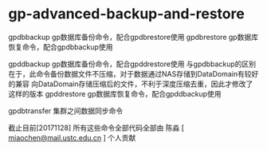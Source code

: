 # gp-advanced-backup-and-restore
gpdbbackup
gp数据库备份命令，配合gpdbrestore使用
gpdbrestore
gp数据库恢复命令，配合gpdbbackup使用

gpddbackup
gp数据库备份命令，配合gpddrestore使用
与gpdbbackup的区别在于，此命令备份数据文件不压缩，对于数据通过NAS存储到DataDomain有较好的兼容
向DataDomain存储压缩后的文件，不利于深度压缩去重，因此才修改了这样的版本
gpddrestore
gp数据库恢复命令，配合gpddbackup使用

gpdbtransfer
集群之间数据同步命令

截止目前[20171128] 所有这些命令全部代码全部由 陈淼 [ miaochen@mail.ustc.edu.cn ] 个人贡献
